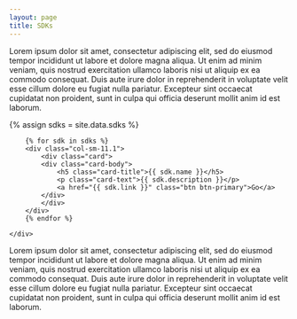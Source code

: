 ```yaml
---
layout: page
title: SDKs
---
```

Lorem ipsum dolor sit amet, consectetur adipiscing elit, sed do eiusmod tempor incididunt ut labore et dolore magna aliqua. Ut enim ad minim veniam, quis nostrud exercitation ullamco laboris nisi ut aliquip ex ea commodo consequat. Duis aute irure dolor in reprehenderit in voluptate velit esse cillum dolore eu fugiat nulla pariatur. Excepteur sint occaecat cupidatat non proident, sunt in culpa qui officia deserunt mollit anim id est laborum.

{% assign sdks = site.data.sdks %}
<div class="container">
    <div class="row">

        {% for sdk in sdks %}
        <div class="col-sm-11.1">
            <div class="card">
            <div class="card-body">
                <h5 class="card-title">{{ sdk.name }}</h5>
                <p class="card-text">{{ sdk.description }}</p>
                <a href="{{ sdk.link }}" class="btn btn-primary">Go</a>
            </div>
            </div>
        </div>    
        {% endfor %}

    </div>
</div>

Lorem ipsum dolor sit amet, consectetur adipiscing elit, sed do eiusmod tempor incididunt ut labore et dolore magna aliqua. Ut enim ad minim veniam, quis nostrud exercitation ullamco laboris nisi ut aliquip ex ea commodo consequat. Duis aute irure dolor in reprehenderit in voluptate velit esse cillum dolore eu fugiat nulla pariatur. Excepteur sint occaecat cupidatat non proident, sunt in culpa qui officia deserunt mollit anim id est laborum.